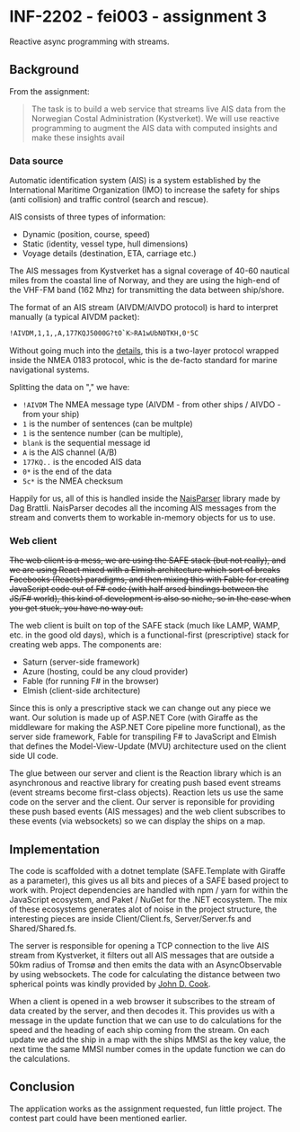 
# INF-2202 - fei003 - assignment 3

Reactive async programming with streams.

## **Background**

From the assignment:

> The task is to build a web service that streams live AIS data from the Norwegian Costal Administration (Kystverket). We will use reactive programming to augment the AIS data with computed insights and make these insights avail

### Data source

Automatic identification system (AIS) is a system established by the International Maritime Organization (IMO) to increase the safety for ships (anti collision) and traffic control (search and rescue).

AIS consists of three types of information:

* Dynamic (position, course, speed)
* Static (identity, vessel type, hull dimensions)
* Voyage details (destination, ETA, carriage etc.)

The AIS messages from Kystverket has a signal coverage of 40-60 nautical miles from the coastal line of Norway, and they are using the high-end of the VHF-FM band (162 Mhz) for transmitting the data between ship/shore.

The format of an AIS stream (AIVDM/AIVDO protocol) is hard to interpret manually (a typical AIVDM packet):

```bash
!AIVDM,1,1,,A,177KQJ5000G?tO`K>RA1wUbN0TKH,0*5C
```

Without going much into the [details](http://catb.org/gpsd/AIVDM.html), this is a two-layer protocol wrapped inside the NMEA 0183 protocol, whic is the de-facto standard for marine navigational systems.

Splitting the data on "," we have:

* `!AIVDM` The NMEA message type (AIVDM - from other ships / AIVDO - from your ship)
* `1` is the number of sentences (can be multple)
* `1` is the sentence number (can be multiple),
* `blank` is the sequential message id
* `A` is the AIS channel (A/B)
* `177KQ..` is the encoded AIS data
* `0*` is the end of the data
* `5c*` is the NMEA checksum

Happily for us, all of this is handled inside the [NaisParser](https://github.com/dbrattli/NAisParser) library made by Dag Brattli. NaisParser decodes all the incoming AIS messages from the stream and converts them to workable in-memory objects for us to use.

### Web client

~~The web client is a mess, we are using the SAFE stack (but not really), and we are using React mixed with a Elmish architecture which sort of breaks Facebooks (Reacts) paradigms, and then mixing this with Fable for creating JavaScript code out of F# code (with half arsed bindings between the JS/F# world), this kind of development is also so niche, so in the case when you get stuck, you have no way out.~~

The web client is built on top of the SAFE stack (much like LAMP, WAMP, etc. in the good old days), which is a functional-first (prescriptive) stack for creating web apps. The components are:

* Saturn (server-side framework)
* Azure (hosting, could be any cloud provider)
* Fable (for running F# in the browser)
* Elmish (client-side architecture)

Since this is only a prescriptive stack we can change out any piece we want. Our solution is made up of ASP.NET Core (with Giraffe as the middleware for making the ASP.NET Core pipeline more functional), as the server side framework, Fable for transpiling F# to JavaScript and Elmish that defines the Model-View-Update (MVU) architecture used on the client side UI code.

The glue between our server and client is the Reaction library which is an asynchronous and reactive library for creating push based event streams (event streams become first-class objects). Reaction lets us use the same code on the server and the client. Our server is reponsible for providing these push based events (AIS messages) and the web client subscribes to these events (via websockets) so we can display the ships on a map.

## **Implementation**

The code is scaffolded with a dotnet template (SAFE.Template with Giraffe as a parameter), this gives us all bits and pieces of a SAFE based project to work with. Project dependencies are handled with npm / yarn for within the JavaScript ecosystem, and Paket / NuGet for the .NET ecosystem. The mix of these ecosystems generates alot of noise in the project structure, the interesting pieces are inside Client/Client.fs, Server/Server.fs and Shared/Shared.fs.

The server is responsible for opening a TCP connection to the live AIS stream from Kystverket, it filters out all AIS messages that are outside a 50km radius of Tromsø and then emits the data with an AsyncObservable by using websockets. The code for calculating the distance between two spherical points was kindly provided by [John D. Cook](https://www.johndcook.com/blog/fsharp_longitude_latitude/).

When a client is opened in a web browser it subscribes to the stream of data created by the server, and then decodes it. This provides us with a message in the update function that we can use to do calculations for the speed and the heading of each ship coming from the stream. On each update we add the ship in a map with the ships MMSI as the key value, the next time the same MMSI number comes in the update function we can do the calculations.

## Conclusion

The application works as the assignment requested, fun little project. The contest part could have been mentioned earlier.
